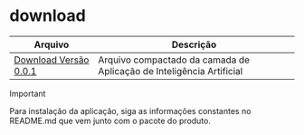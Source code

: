 # download
| Arquivo | Descrição |
| --- | --- |
| [Download Versão 0.0.1](https://github.com/anderatt/download/archive/refs/heads/master.zip) |  Arquivo compactado da camada de Aplicação de Inteligência Artificial|

> [!IMPORTANT]
> Para instalação da aplicação, siga as informações constantes no README.md que vem junto com o pacote do produto.

                        

